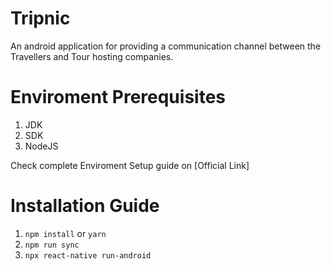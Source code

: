 # Tripnic
An android application for providing a communication channel between the Travellers and Tour hosting companies.

# Enviroment Prerequisites
1. JDK
2. SDK
3. NodeJS

Check complete Enviroment Setup guide on [Official Link]

# Installation Guide
1. `npm install` or `yarn`
2. `npm run sync`
3. `npx react-native run-android`
